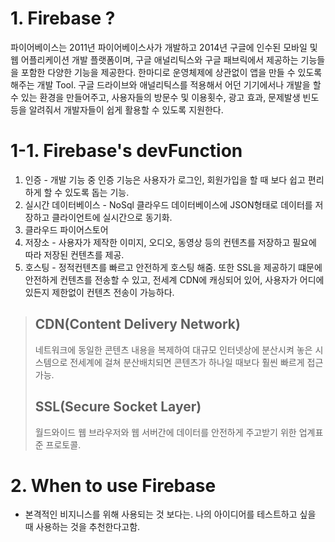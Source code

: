 # 1. Firebase ?
 파이어베이스는 2011년 파이어베이스사가 개발하고 2014년 구글에 인수된 모바일 및 웹 어플리케이션 개발 플랫폼이며,
 구글 애널리틱스와 구글 패브릭에서 제공하는 기능들을 포함한 다양한 기능을 제공한다. 한마디로 운영체제에 상관없이 앱을 만들 수 있도록 해주는 개발 Tool.
 구글 드라이브와 애널리틱스를 적용해서 어던 기기에서나 개발을 할 수 있는 환경을 만들어주고, 사용자들의 방문수 및 이용횟수, 광고 효과, 문제발생 빈도 등을 알려줘서 개발자들이
 쉽게 활용할 수 있도록 지원한다.
 
# 1-1. Firebase's devFunction
1. 인증 - 개발 기능 중 인증 기능은 사용자가 로그인, 회원가입을 할 때 보다 쉽고 편리하게 할 수 있도록 돕는 기능.
2. 실시간 데이터베이스 - NoSql 클라우드 데이터베이스에 JSON형태로 데이터를 저장하고 클라이언트에 실시간으로 동기화.
3. 클라우드 파이어스토어
4. 저장소 - 사용자가 제작한 이미지, 오디오, 동영상 등의 컨텐츠를 저장하고 필요에 따라 저장된 컨텐츠를 제공.
5. 호스팅 - 정적컨텐츠를 빠르고 안전하게 호스팅 해줌. 또한 SSL을 제공하기 떄문에 안전하게 컨텐츠를 전송할 수 있고, 전세계 CDN에 캐싱되어 있어, 사용자가 어디에 있든지 제한없이 컨텐츠 전송이 가능하다.


> ## CDN(Content Delivery Network)   
> 네트워크에 동일한 콘텐츠 내용을 복제하여 대규모 인터넷상에 분산시켜 놓은 시스템으로 전세계에 걸쳐 분산배치되면 콘텐츠가 하나일 때보다 훨씬 빠르게 접근가능.   
> 
> ## SSL(Secure Socket Layer)   
> 월드와이드 웹 브라우저와 웹 서버간에 데이터를 안전하게 주고받기 위한 업계표준 프로토콜.


# 2. When to use Firebase
- 본격적인 비지니스를 위해 사용되는 것 보다는. 나의 아이디어를 테스트하고 싶을 때 사용하는 것을 추천한다고함.
